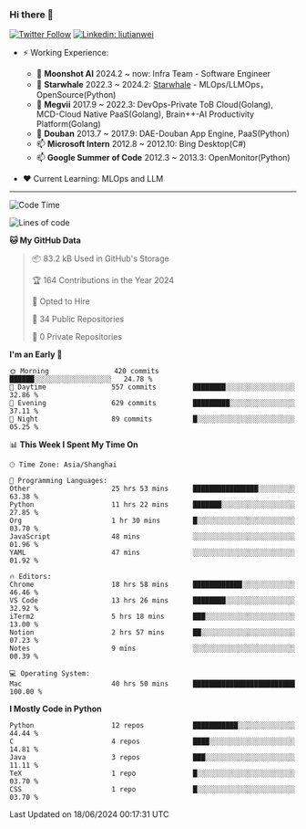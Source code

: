 ### Hi there 👋

[![Twitter Follow](https://img.shields.io/twitter/follow/tianweidut?style=social)](https://twitter.com/tianweidut)
[![Linkedin: liutianwei](https://img.shields.io/badge/-liutianwei-blue?style=flat-square&logo=Linkedin&logoColor=white&link=https://www.linkedin.com/in/liutianwei/)](https://www.linkedin.com/in/liutianwei/)

- ⚡ Working Experience:
  - 🔭 **Moonshot AI**  2024.2 ~ now: Infra Team - Software Engineer
  - 🌱 **Starwhale** 2022.3 ~ 2024.2: [Starwhale](https://github.com/star-whale/starwhale) - MLOps/LLMOps，OpenSource(Python)
  - 🌱 **Megvii** 2017.9 ~ 2022.3: DevOps-Private ToB Cloud(Golang), MCD-Cloud Native PaaS(Golang), Brain++-AI Productivity Platform(Golang)
  - 🌱 **Douban** 2013.7 ~ 2017.9: DAE-Douban App Engine, PaaS(Python)
  - 📫 **Microsoft Intern** 2012.8 ~ 2012.10: Bing Desktop(C#)
  - 📫 **Google Summer of Code** 2012.3 ~ 2013.3: OpenMonitor(Python)

- ❤️ Current Learning: MLOps and LLM

---
<!--START_SECTION:waka-->
![Code Time](http://img.shields.io/badge/Code%20Time-5%2C513%20hrs%201%20min-blue)

![Lines of code](https://img.shields.io/badge/From%20Hello%20World%20I%27ve%20Written-1.3%20million%20lines%20of%20code-blue)

**🐱 My GitHub Data** 

> 📦 83.2 kB Used in GitHub's Storage 
 > 
> 🏆 164 Contributions in the Year 2024
 > 
> 💼 Opted to Hire
 > 
> 📜 34 Public Repositories 
 > 
> 🔑 0 Private Repositories 
 > 
**I'm an Early 🐤** 

```text
🌞 Morning                420 commits         ██████░░░░░░░░░░░░░░░░░░░   24.78 % 
🌆 Daytime                557 commits         ████████░░░░░░░░░░░░░░░░░   32.86 % 
🌃 Evening                629 commits         █████████░░░░░░░░░░░░░░░░   37.11 % 
🌙 Night                  89 commits          █░░░░░░░░░░░░░░░░░░░░░░░░   05.25 % 
```


📊 **This Week I Spent My Time On** 

```text
🕑︎ Time Zone: Asia/Shanghai

💬 Programming Languages: 
Other                    25 hrs 53 mins      ████████████████░░░░░░░░░   63.38 % 
Python                   11 hrs 22 mins      ███████░░░░░░░░░░░░░░░░░░   27.85 % 
Org                      1 hr 30 mins        █░░░░░░░░░░░░░░░░░░░░░░░░   03.70 % 
JavaScript               48 mins             ░░░░░░░░░░░░░░░░░░░░░░░░░   01.96 % 
YAML                     47 mins             ░░░░░░░░░░░░░░░░░░░░░░░░░   01.92 % 

🔥 Editors: 
Chrome                   18 hrs 58 mins      ████████████░░░░░░░░░░░░░   46.46 % 
VS Code                  13 hrs 26 mins      ████████░░░░░░░░░░░░░░░░░   32.92 % 
iTerm2                   5 hrs 18 mins       ███░░░░░░░░░░░░░░░░░░░░░░   13.00 % 
Notion                   2 hrs 57 mins       ██░░░░░░░░░░░░░░░░░░░░░░░   07.23 % 
Notes                    9 mins              ░░░░░░░░░░░░░░░░░░░░░░░░░   00.39 % 

💻 Operating System: 
Mac                      40 hrs 50 mins      █████████████████████████   100.00 % 
```

**I Mostly Code in Python** 

```text
Python                   12 repos            ███████████░░░░░░░░░░░░░░   44.44 % 
C                        4 repos             ████░░░░░░░░░░░░░░░░░░░░░   14.81 % 
Java                     3 repos             ███░░░░░░░░░░░░░░░░░░░░░░   11.11 % 
TeX                      1 repo              █░░░░░░░░░░░░░░░░░░░░░░░░   03.70 % 
CSS                      1 repo              █░░░░░░░░░░░░░░░░░░░░░░░░   03.70 % 
```




 Last Updated on 18/06/2024 00:17:31 UTC
<!--END_SECTION:waka-->
